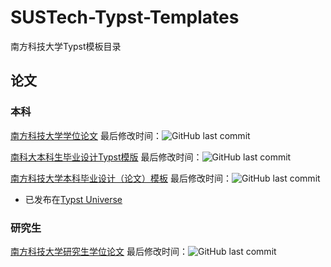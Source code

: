 # SUSTech-Typst-Templates
南方科技大学Typst模板目录

## 论文

### 本科

[南方科技大学学位论文](https://github.com/GuTaoZi/SUSTech-thesis-typst) 最后修改时间：![GitHub last commit](https://img.shields.io/github/last-commit/GuTaoZi/SUSTech-thesis-typst)

[南科大本科生毕业设计Typst模版](https://github.com/wyatt-feng/sustech-ug-thesis-typst) 最后修改时间：![GitHub last commit](https://img.shields.io/github/last-commit/wyatt-feng/sustech-ug-thesis-typst)

[南方科技大学本科毕业设计（论文）模板](https://github.com/Duolei-Wang/modern-sustech-thesis) 最后修改时间：![GitHub last commit](https://img.shields.io/github/last-commit/Duolei-Wang/modern-sustech-thesis)

- 已发布在[Typst Universe](https://typst.app/universe/package/modern-sustech-thesis/)

### 研究生

[南方科技大学研究生学位论文](https://github.com/sses7757/sustech-graduated-thesis) 最后修改时间：![GitHub last commit](https://img.shields.io/github/last-commit/sses7757/sustech-graduated-thesis)
